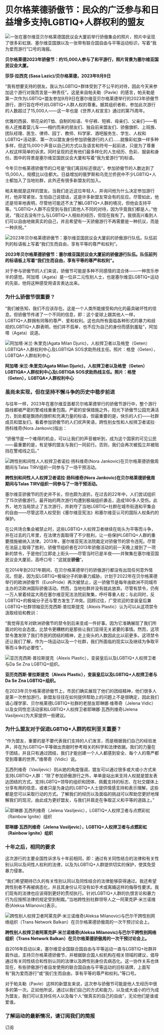 # 贝尔格莱德骄傲节：民众的广泛参与和日益增多支持LGBTIQ+人群权利的盟友

![一张在塞尔维亚贝尔格莱德国民议会大厦前举行骄傲集会的照片，照片中呈现了很多彩虹旗、塞尔维亚国旗以及一张带有联合国自由与平等运动标识，写着“我为爱而游行”口号的海报。](https://www.unfe.org/sites/default/files/inline-images/Crowd%20shot%2C%20Parliament.jpg)

**贝尔格莱德2023年骄傲节：约15,000人参与了和平游行，照片背景为塞尔维亚国民议会大厦。**

**莎莎∙拉西克 (Sasa Lazic)/贝尔格莱德，2023年9月9日**

“我有想要支持的朋友。我认为LGBTIQ+群体受到了不公平的对待，因此今天来参加这个游行对我而言是一种责任”。这是来自帕夫勒（Pavle）的感言，帕夫勒是第一次作为LGBTIQ+盟友参加9月9日在塞尔维亚贝尔格莱德举行的2023年骄傲节游行，游行旨在呼吁对LGBTIQ+人群人权的尊重。据其组织者称，参加此次游行的人数超过了15,000人——这一年也是《世界人权宣言》通过的第75周年。

优雅的西装、带花朵的T恤、自制的标语、牛仔裤、短裤、母亲们、父亲们——有些人还推着婴儿车——相约而来的朋友们、独自前来盟友们、骄傲旗帜、上班族、团队经理、医生、律师、园丁、教师、科学家、酒吧服务生、学生、人权和LGBTIQ+活动家、第一次以盟友身份参加骄傲游行的人们……就像彩虹旗一样多种多样，但这15,000个声音以自己的方式以及语言和符号一起前进，只是为了尊重人权这样简单的诉求。同时呈现的还有他们最多样化的人生经历、色彩、服装和身份。图中的背景是塞尔维亚国民议会大厦和写着“我为爱游行”的标语。

今年贝尔格莱德骄傲节的口号是“我们离目标还很远”，参加骄傲节的人数达到了15,000人，规模比以往都大。日益增加的俄罗斯和乌克兰侨民中不少LGBTIQ+人士都加入了当地社群，此外还有很多新盟友的加入。

帕夫勒就是这样的盟友。当我们走近这位年轻人，并询问他为什么决定参加游行时，他非常紧张，生怕自己说错话，这是许多新盟友常会有的反应。尽管如此，他还是坦率地表明，尽管他可能还不太了解LGBTIQ+人群的境况，但他会支持平等。“LGBTIQ+人群不应受到与我们其他人不同的对待，因为毕竟我们都是人，”他说，“我过去没有什么与LGBTIQ+人相处的经历，但现在我有了。我很高兴看到人们可以自由地做真实的自己，并且希望有一天骄傲游行不再需要是一种抗议，而是一种庆祝。”

![2023年贝尔格莱德骄傲节：塞尔维亚国民议会大厦前的骄傲游行队伍。队伍前列的标语板上写着“我们生而自由，享有平等的尊严和权利”。](https://www.unfe.org/sites/default/files/inline-images/IMG_6791.jpg)

**2023年贝尔格莱德骄傲节：塞尔维亚国民议会大厦前的骄傲游行队伍。队伍前列的标语板上写着“我们生而自由，享有平等的尊严和权利”。**

对于参与骄傲节的人们来说，骄傲节可能是多种不同感情的混合体——一种苦乐参半的感觉。阿加塔（Agata）是一位非二元性别人士，也是塞尔维亚LGBTIQ+运动的先驱，他将这种感受用语言表达出来。

### 为什么骄傲节很重要？

“我们被告知，我们不应该存在。这是一个人类所能接受和内化的最具破坏性的信息。但骄傲节传递了一个不同的信息，即：这个星球上跟其他人一样，LGBTIQ+人群拥有同等的尊严、爱和权利。这也向所有面临各种形式的暴力和歧视的LGBTIQ+人群表明，他们并不孤单，也不应为自己的身份而感到羞耻”，阿加塔（Agata）说道。

![阿加塔·米兰·朱里克(Agata Milan Djuric)，人权捍卫者以及格登（Geten）LGBTIQA+人群权利中心及LGBTIQA SOS求助热线主任。照片：格登（Geten），LGBTQA+人群权利中心](https://www.unfe.org/sites/default/files/inline-images/Agata%20M.%20Djuric.jpg)

**阿加塔·米兰·朱里克(Agata Milan Djuric)，人权捍卫者以及格登（Geten）LGBTIQA+人群权利中心及LGBTIQA SOS求助热线主任。照片：格登（Geten），LGBTQA+人群权利中心**

### 虽尚未实现，但在坚持不懈斗争的历史中稳步前进

与往年一样，2023年在塞尔维亚首都贝尔格莱德举行的骄傲节游行中，整个游行路线都被严密的警戒线重重包围。严密的安保措施之外，阳光下骄傲节公园充满活力，到处都是飘扬的旗帜和充满力量的标语，但最重要的是，快乐的人们——社群成员和盟友们。看着参加骄傲节的人们欢声笑语，跨性别女性和人权捍卫者诺拉·扬科维奇(Nora Jankovic)指出：

“骄傲节是一个难得的机会，可以让我们的声音被听到，成为这个国家的可见公民——最重要的是，有足够的盟友与我们一同前行。否则，我们会再次被孤立并被阻挡在警戒线之后。”

![跨性别和间性人人权捍卫者诺拉·扬科维奇(Nora Jankovic)在贝尔格莱德骄傲周期间与Talas TIRV组织一同参与了一场干预活动。](https://www.unfe.org/sites/default/files/inline-images/Nora%20Jankovic.jpg)

**跨性别和间性人人权捍卫者诺拉·扬科维奇(Nora Jankovic)在贝尔格莱德骄傲周期间与Talas TIRV组织一同参与了一场干预活动。**

塞尔维亚骄傲节的历史并不长，但也颇为波折。在过去的22年中，人们尝试组织了15次骄傲游行。最开始的两次游行均遭到极端组织袭击，造成180多人受伤。此外，地方当局禁止了五次游行，并剥夺了当地LGBTIQ+社群在城市街道和平集会的自由——尽管这项人权受到《塞尔维亚宪法》和塞尔维亚认可的国际人权条约的保护。

在公共场合集会被禁止时，这些LGBTIQ+人权捍卫者继续在街头为平等而斗争，并在过去的几年里，在法律方面取得了不少胜利，让一些保护LGBTIQ+人群的重要措施被纳入法律。2013年，塞尔维亚宪法法院裁定对骄傲节的禁令违宪。尽管在法庭上取得了胜利，骄傲节组织者在2013年骄傲活动的前一天晚上接到了一项新的禁令，于是他们立即走上街头——尽管当时已是半夜——并聚集在塞尔维亚国民议会大厦前，高呼口号：“这就是**骄傲**”。

在2014年到2021年期间，在贝尔格莱德举行的骄傲游行都没有出现任何意外情况。但是，因为反LGBTIQ+极端分子的新暴力威胁，计划于2022年在贝尔格莱德举行的欧洲骄傲节（EuroPride）再次被禁止，这一骄傲节是每年由欧洲不同城市主办的泛欧洲国际骄傲活动。然而，当地社群并没有就此放弃。尽管有禁令，仍有一万人冒着倾盆大雨在塞尔维亚宪法法院前聚集，呼吁尊重人权；与此同时，反LGBTIQ+的极端分子还与警方发生了冲突。回顾过往，广受欢迎的变装皇后兼LGBTIQ+社群领袖亚历克西斯∙普拉斯提克（Alexis Plastic）认为可以从这项禁令汲取经验和教训：

“我觉得去年对欧洲骄傲节的禁令到后来变成一件好事。因为它准确展现了我们所面对的社会态度。比禁令更糟糕的是那些让我们显得无关紧要的事情。然而，这项禁令激发除了我们市民的团结的精神，走上街头的人数因此比以前更多。这项禁令还让我们了解，作为一场运动以及一个社群，我们所面临的现实以及继续为争取平等而斗争的必要性”。

![亚历克西斯∙普拉斯提克（Alexis Plastic），变装皇后以及LGBTIQ+人权捍卫者与Da Se Zna LGBTIQ+组织。](https://www.unfe.org/sites/default/files/inline-images/Alexis-Plastic-768x709.jpg)

**亚历克西斯∙普拉斯提克（Alexis Plastic），变装皇后以及LGBTIQ+人权捍卫者与Da Se Zna LGBTIQ+组织。**

在2023年贝尔格莱德骄傲节上，市民们确实展现了他们的团结精神，他们很多人是第一次参加游行。新盟友往往在如何提供帮助上的问题上不是很确定，因此我们请心理学家、贝尔格莱德LGBTIQ+社群的老朋友耶琳娜∙维蒂奇（Jelena Vidic）以及女同性恋活动家和LGBTIQ+人权捍卫者耶琳娜·瓦西列维奇(Jelena Vasiljevic)为大家提供一些建议。

### 为什么盟友对于促进LGBTIQ+人群的权利至关重要？

“作为盟友，重要的是不要代表我们支持的人们发言，而是根据我们自己的经验发声，并在为LGBTIQ+平等做出贡献时参考相关的科学和法律依据。我们的力量在于团结，并且只有通过团结，我们才能创建一个人人都感到安全、每个人的尊严都受到尊重的世界。”维蒂奇（Vidic）说。

瓦西列维奇（Vasiljevic）则从她的角度强调，盟友可以通过很多或大或小方式来支持LGBTIQ+人群：“除了参加骄傲游行之外，单单是站出来支持人权就是盟友表达团结的方式。支持LGBTQ+领导的组织和团体、佩戴支持的标志、在社交媒体上分享有用的信息，或者只是为身边的LGBTQ+人士提供情感支持和表示理解，这些都是您可以采取行动的方式。了解我们的经历以及面临的挑战可以帮助您更好地理解我们的现况，由此成为更好盟友，与我们并肩走在争取正义和平等的道路上。”

![耶琳娜∙瓦西列维奇（Jelena Vasiljevic），LGBTIQ+人权捍卫者与点燃彩虹（Rainbow Ignite）组织](https://www.unfe.org/sites/default/files/inline-images/Jelena-Vasiljevic-square-768x768.jpg)

**耶琳娜∙瓦西列维奇（Jelena Vasiljevic），LGBTIQ+人权捍卫者与点燃彩虹（Rainbow Ignite）组织**

### **十年之后，相同的要求**

这次游行的主要全国性诉求与十年前相同，即：通过有关同性结合的法律和有关性别认同以及间性人权利的法律，以及为LGBTIQ+人群提供切实的保护，使其免受暴力侵害。

“我们希望期待已久的有关性别认同以及同性结合的法律能够获得通过。我还希望跨性别者不再被病态化，并且其身份认可没有如手术或离婚这样的侮辱性要求。我们现有的法律也应该得到更好的贯彻执行。针对LGBTIQ+人群的仇恨言论和暴力行为应按照法律的规定受到制裁。”当地跨性别社群领导人之一阿莱克萨·米兰诺维奇(Aleksa Milanovic)表示，

![跨性别人权捍卫者阿莱克萨·米兰诺维奇(Aleksa Milanovic)与巴尔干跨性别网络组织（Trans Network Balkan）在贝尔格莱德骄傲周的一次干预讨论会上。](https://www.unfe.org/sites/default/files/inline-images/Aleksa%20Milanovic.jpg)

**跨性别人权捍卫者阿莱克萨·米兰诺维奇(Aleksa Milanovic)与巴尔干跨性别网络组织（Trans Network Balkan）在贝尔格莱德骄傲周的一次干预讨论会上。**

自2016年启动以来，塞尔维亚全国联合国自由与平等运动一直与LGBTIQ+社群并肩作战，支持贝尔格莱德骄傲节，并根据联合国人权机构在相关领域的建议，倡导通过有关同性结合和性别认同的法律以及跨性别身份去病态化。这一协作关系也体现在，有些骄傲游行者自发使用的联合国自由与平等运动的旧标语牌，上面写有“我为爱而游行”或“我们生而自由，享有平等的尊严和权利。”等口号。

对于帕夫勒（Pavle）这样的新盟友来说，这次参与骄傲节可能是他人生经历中很多的第一次。正如他所说，通过以我们自己的方式和能力，以及或大或小的行为成为盟友，我们可以支持任何人以及每个人“做真实的自己的自由”，无论他们是谁或爱谁。

### 了解运动的最新情况，请订阅我们的简报

订阅
<!-- tcd_original_link https://www.unfe.org/zh/updates/belgrade-pride-massive-participation-and-increasing-allies-for-the-rights-of-lgbtiq-people -->
